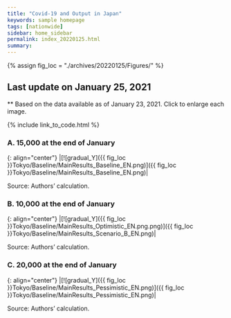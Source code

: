 ```yaml
---
title: "Covid-19 and Output in Japan"
keywords: sample homepage
tags: [nationwide]
sidebar: home_sidebar
permalink: index_20220125.html
summary:
---
```


{% assign fig_loc = "./archives/20220125/Figures/" %}

## Last update on January 25, 2021
** Based on the data available as of January 23, 2021. Click to enlarge each image.

{% include link_to_code.html %}







### A. 15,000 at the end of January

{: align="center"}
|[![gradual_Y]({{ fig_loc }}Tokyo/Baseline/MainResults_Baseline_EN.png)]({{ fig_loc }}Tokyo/Baseline/MainResults_Baseline_EN.png)|

Source: Authors’ calculation.

### B. 10,000 at the end of January

{: align="center"}
|[![gradual_Y]({{ fig_loc }}Tokyo/Baseline/MainResults_Optimistic_EN.png.png)]({{ fig_loc }}Tokyo/Baseline/MainResults_Scenario_B_EN.png)|

Source: Authors’ calculation.

### C. 20,000 at the end of January

{: align="center"}
|[![gradual_Y]({{ fig_loc }}Tokyo/Baseline/MainResults_Pessimistic_EN.png)]({{ fig_loc }}Tokyo/Baseline/MainResults_Pessimistic_EN.png)|

Source: Authors’ calculation.


